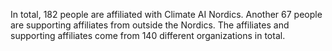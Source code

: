 In total, 182 people are affiliated with Climate AI Nordics. Another 67 people are supporting affiliates from outside the Nordics. The affiliates and supporting affiliates come from 140 different organizations in total.
